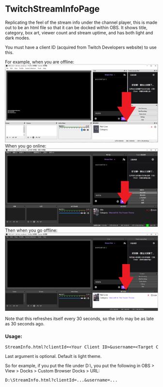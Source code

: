 # TwitchStreamInfoPage
Replicating the feel of the stream info under the channel player, this is made out to be an html file so that it can be docked within OBS. It shows title, category, box art, viewer count and stream uptime, and has both light and dark modes.

You must have a client ID (acquired from Twitch Developers website) to use this.

For example, when you are offline:
![Demo1](https://raw.githubusercontent.com/janumeke/assets/master/TwitchStreamInfoPage/demo1.png)
When you go online:
![Demo2](https://raw.githubusercontent.com/janumeke/assets/master/TwitchStreamInfoPage/demo2.png)
Then when you go offline:
![Demo3](https://raw.githubusercontent.com/janumeke/assets/master/TwitchStreamInfoPage/demo3.png)

Note that this refreshes itself every 30 seconds, so the info may be as late as 30 seconds ago.

### Usage:
<pre>StreamInfo.html?clientId=&lt;Your Client ID&gt;&username=&lt;Target Channel's Username&gt;&dark=true</pre>
Last argument is optional. Default is light theme.

So for example, if you put the file under D:\\, you put the following in OBS &gt; View &gt; Docks &gt; Custom Browser Docks &gt; URL:
<pre>D:\StreamInfo.html?clientId=...&username=...</pre>
